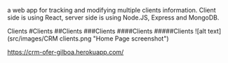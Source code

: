  a web app for tracking and modifying multiple clients information. 
 Client side is using React, server side is using Node.JS, Express and MongoDB.
 
Clients
#Clients
##Clients
###Clients
####Clients
#####Clients
![alt text](src/images/CRM clients.png "Home Page screenshot")


 https://crm-ofer-gilboa.herokuapp.com/
